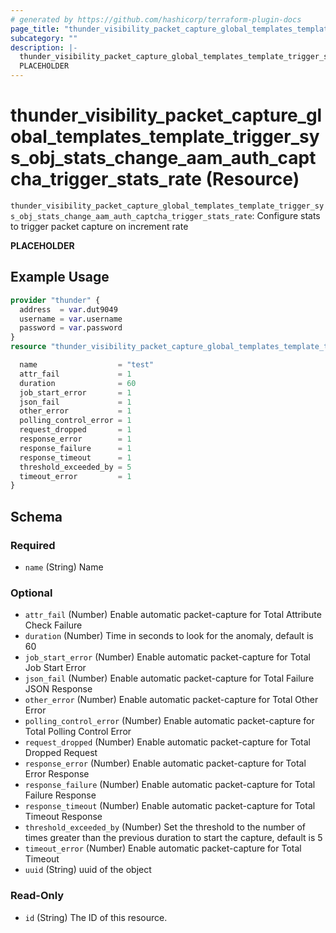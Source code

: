 ```yaml
---
# generated by https://github.com/hashicorp/terraform-plugin-docs
page_title: "thunder_visibility_packet_capture_global_templates_template_trigger_sys_obj_stats_change_aam_auth_captcha_trigger_stats_rate Resource - terraform-provider-thunder"
subcategory: ""
description: |-
  thunder_visibility_packet_capture_global_templates_template_trigger_sys_obj_stats_change_aam_auth_captcha_trigger_stats_rate: Configure stats to trigger packet capture on increment rate
  PLACEHOLDER
---
```


# thunder_visibility_packet_capture_global_templates_template_trigger_sys_obj_stats_change_aam_auth_captcha_trigger_stats_rate (Resource)

`thunder_visibility_packet_capture_global_templates_template_trigger_sys_obj_stats_change_aam_auth_captcha_trigger_stats_rate`: Configure stats to trigger packet capture on increment rate

__PLACEHOLDER__

## Example Usage

```terraform
provider "thunder" {
  address  = var.dut9049
  username = var.username
  password = var.password
}
resource "thunder_visibility_packet_capture_global_templates_template_trigger_sys_obj_stats_change_aam_auth_captcha_trigger_stats_rate" "thunder_visibility_packet_capture_global_templates_template_trigger_sys_obj_stats_change_aam_auth_captcha_trigger_stats_rate" {

  name                  = "test"
  attr_fail             = 1
  duration              = 60
  job_start_error       = 1
  json_fail             = 1
  other_error           = 1
  polling_control_error = 1
  request_dropped       = 1
  response_error        = 1
  response_failure      = 1
  response_timeout      = 1
  threshold_exceeded_by = 5
  timeout_error         = 1
}
```

<!-- schema generated by tfplugindocs -->
## Schema

### Required

- `name` (String) Name

### Optional

- `attr_fail` (Number) Enable automatic packet-capture for Total Attribute Check Failure
- `duration` (Number) Time in seconds to look for the anomaly, default is 60
- `job_start_error` (Number) Enable automatic packet-capture for Total Job Start Error
- `json_fail` (Number) Enable automatic packet-capture for Total Failure JSON Response
- `other_error` (Number) Enable automatic packet-capture for Total Other Error
- `polling_control_error` (Number) Enable automatic packet-capture for Total Polling Control Error
- `request_dropped` (Number) Enable automatic packet-capture for Total Dropped Request
- `response_error` (Number) Enable automatic packet-capture for Total Error Response
- `response_failure` (Number) Enable automatic packet-capture for Total Failure Response
- `response_timeout` (Number) Enable automatic packet-capture for Total Timeout Response
- `threshold_exceeded_by` (Number) Set the threshold to the number of times greater than the previous duration to start the capture, default is 5
- `timeout_error` (Number) Enable automatic packet-capture for Total Timeout
- `uuid` (String) uuid of the object

### Read-Only

- `id` (String) The ID of this resource.



